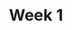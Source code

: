 ---
    title: Week 1 
    weekNumber: 1
    days:
      - date: 2022-1-3
        events:
          "**MEET**{: .label .label-meet } **10am**: [A00 Class Meeting](https://youtu.be/VHgSTWjuzMA)":
            ""
          "**MEET**{: .label .label-meet } **11am**: [B00 Class Meeting](https://youtu.be/VHgSTWjuzMA)":
            ""
      - date: 2022-1-5
        events:
          "**GROUP**{: .label .label-group } **10am**: Groupwork Session":
            ""
          "**GROUP**{: .label .label-group } **11am**: Groupwork Session":
            ""
          "**GROUP**{: .label .label-group } **5pm**: Groupwork Session":
            ""
          "**GROUP**{: .label .label-group } **6pm**: Groupwork Session":
            ""
          "**GROUP**{: .label .label-due } **11:59pm**: Groupwork 1 Due":
            ""
      - date: 2022-1-9
        events:
          "**VID**{: .label .label-vid } Watch [Video 1](https://youtu.be/6tP6crJr32U). [Blank slides](resources/lecture/lecture1.pdf). [Filled slides](resources/lecture/lecture1_annotated.pdf).":
            "[Ch.1 Pg.1-6](resources/notes/notes_chapter_1.pdf#page=1) "
          "**VID**{: .label .label-vid } Watch [Video 2](https://youtu.be/ad2S7XnCSVc).  [Blank slides](resources/lecture/lecture2.pdf). [Filled slides](resources/lecture/lecture2_annotated.pdf).":
            "[Ch.1 Pg.6-8](resources/notes/notes_chapter_1.pdf#page=6)"
          "**VID**{: .label .label-vid } Watch [Video 3](https://youtu.be/LYJW_2odH_E).  [Blank slides](resources/lecture/lecture3.pdf). [Filled slides](resources/lecture/lecture3_annotated.pdf).":
            "[Ch.1 Pg.8-10](resources/notes/notes_chapter_1.pdf#page=8)"
          "**VID**{: .label .label-vid } Watch [Video 4](https://youtu.be/usam2JTOaLg).  [Blank slides](resources/lecture/lecture4.pdf). [Filled slides](resources/lecture/lecture4_annotated.pdf).":
            "[Ch.1 Pg.10-12](resources/notes/notes_chapter_1.pdf#page=10)"

---